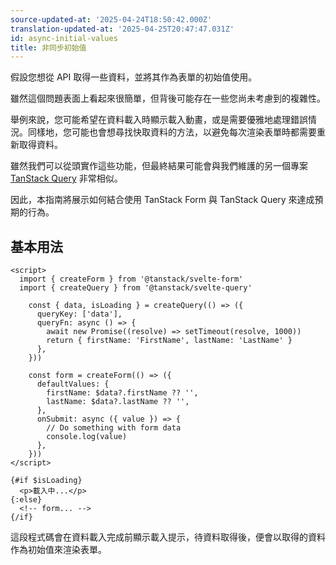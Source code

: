 ```yaml
---
source-updated-at: '2025-04-24T18:50:42.000Z'
translation-updated-at: '2025-04-25T20:47:47.031Z'
id: async-initial-values
title: 非同步初始值
---
```

假設您想從 API 取得一些資料，並將其作為表單的初始值使用。

雖然這個問題表面上看起來很簡單，但背後可能存在一些您尚未考慮到的複雜性。

舉例來說，您可能希望在資料載入時顯示載入動畫，或是需要優雅地處理錯誤情況。同樣地，您可能也會想尋找快取資料的方法，以避免每次渲染表單時都需要重新取得資料。

雖然我們可以從頭實作這些功能，但最終結果可能會與我們維護的另一個專案 [TanStack Query](https://tanstack.com/query) 非常相似。

因此，本指南將展示如何結合使用 TanStack Form 與 TanStack Query 來達成預期的行為。

## 基本用法

```svelte
<script>
  import { createForm } from '@tanstack/svelte-form'
  import { createQuery } from '@tanstack/svelte-query'

    const { data, isLoading } = createQuery(() => ({
      queryKey: ['data'],
      queryFn: async () => {
        await new Promise((resolve) => setTimeout(resolve, 1000))
        return { firstName: 'FirstName', lastName: 'LastName' }
      },
    }))

    const form = createForm(() => ({
      defaultValues: {
        firstName: $data?.firstName ?? '',
        lastName: $data?.lastName ?? '',
      },
      onSubmit: async ({ value }) => {
        // Do something with form data
        console.log(value)
      },
    }))
</script>

{#if $isLoading}
  <p>載入中...</p>
{:else}
  <!-- form... -->
{/if}
```

這段程式碼會在資料載入完成前顯示載入提示，待資料取得後，便會以取得的資料作為初始值來渲染表單。
